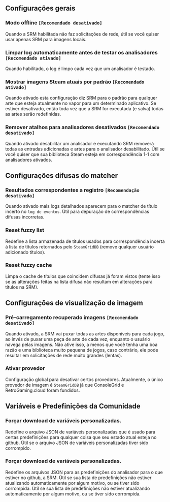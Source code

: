 ## Configurações gerais
### Modo offline `[Recomendado desativado]`

Quando a SRM habilitada não faz solicitações de rede, útil se você quiser usar apenas SRM para imagens locais.
### Limpar log automaticamente antes de testar os analisadores `[Recomendado ativado]`
Quando habilitado, o log é limpo cada vez que um analisador é testado.
### Mostrar imagens Steam atuais por padrão `[Recomendado ativado]`
Quando ativado esta configuração diz SRM para o padrão para qualquer arte que esteja atualmente no vapor para um determinado aplicativo. Se estiver desativado, então toda vez que a SRM for executada (e salva) todas as artes serão redefinidas.
### Remover atalhos para analisadores desativados `[Recomendado desativado]`
Quando ativado desabilitar um analisador e executando SRM removerá todas as entradas adicionadas e artes para o analisador desabilitado. Útil se você quiser que sua biblioteca Steam esteja em correspondência 1-1 com analisadores ativados.

## Configurações difusas do matcher
### Resultados correspondentes a registro `[Recomendação desativada]`
Quando ativado mais logs detalhados aparecem para o matcher de título incerto no `log de eventos`. Útil para depuração de correspondências difusas incorretas.

### Reset fuzzy list
Redefine a lista armazenada de títulos usados para correspondência incerta à lista de títulos retornados pelo `SteamGridDB` (remove qualquer usuário adicionado títulos).
### Reset fuzzy cache
Limpa o cache de títulos que coincidem difusas já foram vistos (tente isso se as alterações feitas na lista difusa não resultam em alterações para títulos na SRM).

## Configurações de visualização de imagem
### Pré-carregamento recuperado imagens `[Recomendado desativado]`
Quando ativado, a SRM vai puxar todas as artes disponíveis para cada jogo, ao invés de puxar uma peça de arte de cada vez, enquanto o usuário navega pelas imagens. Não ative isso, a menos que você tenha uma boa razão e uma biblioteca muito pequena de jogos, caso contrário, ele pode resultar em solicitações de rede muito grandes (lentas).
### Ativar provedor
Configuração global para desativar certos provedores. Atualmente, o único provedor de imagem é `SteamGridDB` já que ConsoleGrid e RetroGaming.cloud foram fundidos.

## Variáveis e Predefinições da Comunidade
### Forçar download de variáveis personalizadas.
Redefine o arquivo JSON de variáveis personalizadas que é usado para certas predefinições para qualquer coisa que seu estado atual esteja no github. Útil se o arquivo JSON de variáveis personalizadas tiver sido corrompido.
### Forçar download de variáveis personalizadas.
Redefine os arquivos JSON para as predefinições do analisador para o que estiver no github, a SRM. Útil se sua lista de predefinições não estiver atualizando automaticamente por algum motivo, ou se tiver sido corrompida. Útil se sua lista de predefinições não estiver atualizando automaticamente por algum motivo, ou se tiver sido corrompida.
